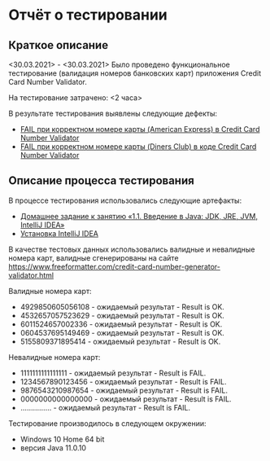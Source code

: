 # Отчёт о тестировании <Credit Card Number Validator>

## Краткое описание

<30.03.2021> - <30.03.2021> Было проведено функциональное тестирование (валидация номеров банковских карт) приложения Credit Card Number Validator.

На тестирование затрачено: <2 часа>

В результате тестирования выявлены следующие дефекты:

* [FAIL при корректном номере карты (American Express) в Credit Card Number Validator](https://github.com/Aleks4404/Test_Report/issues/1)
* [FAIL при корректном номере карты (Diners Club) в коде Credit Card Number Validator](https://github.com/Aleks4404/Test_Report/issues/2)

## Описание процесса тестирования

В процессе тестирования использовались следующие артефакты:
* [Домашнее задание к занятию «1.1. Введение в Java: JDK, JRE, JVM, IntelliJ IDEA»](https://github.com/netology-code/javaqa-homeworks/tree/master/intro)
* [Установка IntelliJ IDEA](https://github.com/netology-code/javaqa-homeworks/blob/master/intro/idea.md)

В качестве тестовых данных использовались валидные и невалидные номера карт, валидные сгенерированы на сайте https://www.freeformatter.com/credit-card-number-generator-validator.html

Валидные номера карт:
* 4929850605056108 - ожидаемый результат - Result is OK.
* 4532657057523629 - ожидаемый результат - Result is OK.
* 6011524657002336 - ожидаемый результат - Result is OK.
* 0604537695149469 - ожидаемый результат - Result is OK.
* 5155809371895414 - ожидаемый результат - Result is OK.

Невалидные номера карт:
* 1111111111111111 - ожидаемый результат - Result is FAIL.
* 1234567890123456 - ожидаемый результат - Result is FAIL.
* 9876543210987654 - ожидаемый результат - Result is FAIL.
* 0000000000000000 - ожидаемый результат - Result is FAIL.
* …………… - ожидаемый результат - Result is FAIL.

Тестирование производилось в следующем окружении:
* Windows 10 Home 64 bit
* версия Java 11.0.10